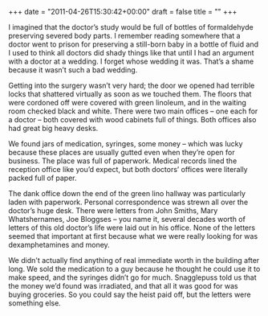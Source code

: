 +++
date = "2011-04-26T15:30:42+00:00"
draft = false
title = ""
+++
<p class="MsoNormal"><span>I imagined that the doctor’s study would be full of bottles of formaldehyde preserving severed body parts. I remember reading somewhere that a doctor went to prison for preserving a still-born baby in a bottle of fluid and I used to think all doctors did shady things like that until I had an argument with a doctor at a wedding. I forget whose wedding it was. That’s a shame because it wasn’t such a bad wedding.</span></p>&#13;
<p class="MsoNormal"><span>Getting into the surgery wasn’t very hard; the door we opened had terrible locks that shattered virtually as soon as we touched them. The floors that were cordoned off were covered with green linoleum, and in the waiting room checked black and white. There were two main offices – one each for a doctor – both covered with wood cabinets full of things. Both offices also had great big heavy desks.</span></p>&#13;
<p class="MsoNormal"><span>We found jars of medication, syringes, some money – which was lucky because these places are usually gutted even when they’re open for business. The place was full of paperwork. Medical records lined the reception office like you’d expect, but both doctors’ offices were literally packed full of paper.</span></p>&#13;
<p class="MsoNormal"><span>The dank office down the end of the green lino hallway was particularly laden with paperwork. Personal correspondence was strewn all over the doctor’s huge desk. There were letters from John Smiths, Mary Whatshernames, Joe Bloggses – you name it, several decades worth of letters of this old doctor’s life were laid out in his office. None of the letters seemed that important at first because what we were really looking for was dexamphetamines and money.</span></p>&#13;
<p class="MsoNormal"><span>We </span>didn't<span> actually find anything of real immediate worth in the building after long. We sold the medication to a guy because he thought he could use it to make speed, and the syringes didn’t go for much. Snagglepuss told us that the money we’d found was irradiated, and that all it was good for was buying groceries. So you could say the heist paid off, but the letters were something else.</span></p>&#13;
 
